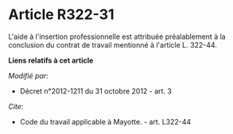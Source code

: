# Article R322-31

L'aide à l'insertion professionnelle est attribuée préalablement à la conclusion du contrat de travail mentionné à l'article
L. 322-44.

**Liens relatifs à cet article**

_Modifié par_:

  - Décret n°2012-1211 du 31 octobre 2012 - art. 3

_Cite_:

  - Code du travail applicable à Mayotte. - art. L322-44
